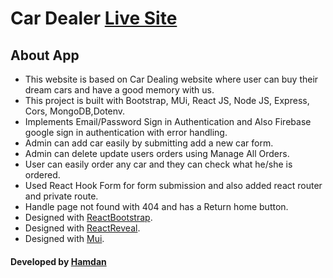 # Car Dealer [Live Site](https://car-dealer-b52bf.web.app/)

## About App
 * This website is based on Car Dealing website where user can buy their dream cars and have a good memory with us.
 * This project is built with Bootstrap, MUi, React JS, Node JS, Express, Cors, MongoDB,Dotenv.
 * Implements Email/Password Sign in Authentication and Also Firebase google sign in authentication with error handling.
 * Admin can add car easily by submitting add a new car form.
 * Admin can delete update users orders using Manage All Orders.
 * User can easily order any car and they can check what he/she is ordered.
 * Used React Hook Form for form submission and also added react router and private route.
 * Handle page not found with 404 and has a Return home button.
 * Designed with [ReactBootstrap](https://react-bootstrap.github.io/).
 * Designed with [ReactReveal](https://www.react-reveal.com/).
 * Designed with [Mui](https://mui.com/).

#### Developed by [Hamdan](https://github.com/MrHamdan)